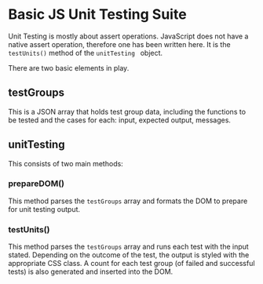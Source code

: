 # Basic JS Unit Testing Suite 

Unit Testing is mostly about assert operations. JavaScript does not have a native assert operation, therefore one has been written here. It is the `testUnits()` method of the `unitTesting ` object.

There are two basic elements in play.

## testGroups
This is a JSON array that holds test group data, including the functions to be tested and the cases for each: input, expected output, messages.

## unitTesting
This consists of two main methods:

### prepareDOM()
This method parses the `testGroups` array and formats the DOM to prepare for unit testing output.

### testUnits()
This method parses the `testGroups` array and runs each test with the input stated. Depending on the outcome of the test, the output is styled with the appropriate CSS class. A count for each test group (of failed and successful tests) is also generated and inserted into the DOM.
